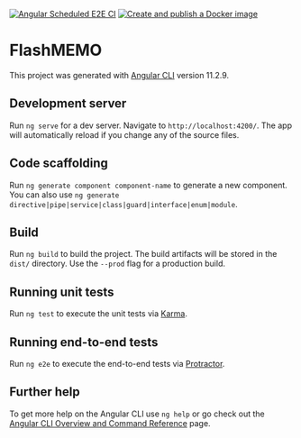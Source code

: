 [![Angular Scheduled E2E CI](https://github.com/brunodema/FlashMEMO/actions/workflows/e2e.yml/badge.svg)](https://github.com/brunodema/FlashMEMO/actions/workflows/e2e.yml)
[![Create and publish a Docker image](https://github.com/brunodema/FlashMEMO/actions/workflows/docker-publish.yml/badge.svg)](https://github.com/brunodema/FlashMEMO/actions/workflows/docker-publish.yml)

# FlashMEMO

This project was generated with [Angular CLI](https://github.com/angular/angular-cli) version 11.2.9.

## Development server

Run `ng serve` for a dev server. Navigate to `http://localhost:4200/`. The app will automatically reload if you change any of the source files.

## Code scaffolding

Run `ng generate component component-name` to generate a new component. You can also use `ng generate directive|pipe|service|class|guard|interface|enum|module`.

## Build

Run `ng build` to build the project. The build artifacts will be stored in the `dist/` directory. Use the `--prod` flag for a production build.

## Running unit tests

Run `ng test` to execute the unit tests via [Karma](https://karma-runner.github.io).

## Running end-to-end tests

Run `ng e2e` to execute the end-to-end tests via [Protractor](http://www.protractortest.org/).

## Further help

To get more help on the Angular CLI use `ng help` or go check out the [Angular CLI Overview and Command Reference](https://angular.io/cli) page.
